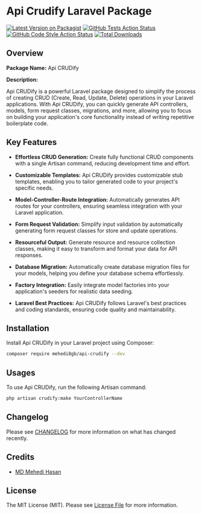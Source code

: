 # Api Crudify Laravel Package

[![Latest Version on Packagist](https://img.shields.io/packagist/v/mehedi8gb/api-crudify.svg?style=flat-square)](https://packagist.org/packages/mehedi8gb/api-crudify)
[![GitHub Tests Action Status](https://img.shields.io/github/actions/workflow/status/mehedi8gb/api-crudify/run-tests.yml?branch=main&label=tests&style=flat-square)](https://github.com/mehedi8gb/api-crudify/actions?query=workflow%3Arun-tests+branch%3Amain)
[![GitHub Code Style Action Status](https://img.shields.io/github/actions/workflow/status/mehedi8gb/api-crudify/fix-php-code-style-issues.yml?branch=main&label=code%20style&style=flat-square)](https://github.com/mehedi8gb/api-crudify/actions?query=workflow%3A"Fix+PHP+code+style+issues"+branch%3Amain)
[![Total Downloads](https://img.shields.io/packagist/dt/mehedi8gb/api-crudify.svg?style=flat-square)](https://packagist.org/packages/mehedi8gb/api-crudify)

## Overview

**Package Name:** Api CRUDify

**Description:**

Api CRUDify is a powerful Laravel package designed to simplify the process of creating CRUD (Create, Read, Update, Delete) operations in your Laravel applications. With Api CRUDify, you can quickly generate API controllers, models, form request classes, migrations, and more, allowing you to focus on building your application's core functionality instead of writing repetitive boilerplate code.

## Key Features

- **Effortless CRUD Generation:** Create fully functional CRUD components with a single Artisan command, reducing development time and effort.

- **Customizable Templates:** Api CRUDify provides customizable stub templates, enabling you to tailor generated code to your project's specific needs.

- **Model-Controller-Route Integration:** Automatically generates API routes for your controllers, ensuring seamless integration with your Laravel application.

- **Form Request Validation:** Simplify input validation by automatically generating form request classes for store and update operations.

- **Resourceful Output:** Generate resource and resource collection classes, making it easy to transform and format your data for API responses.

- **Database Migration:** Automatically create database migration files for your models, helping you define your database schema effortlessly.

- **Factory Integration:** Easily integrate model factories into your application's seeders for realistic data seeding.

- **Laravel Best Practices:** Api CRUDify follows Laravel's best practices and coding standards, ensuring code quality and maintainability.

## Installation

Install Api CRUDify in your Laravel project using Composer:

```bash
composer require mehedi8gb/api-crudify --dev
```
## Usages

To use Api CRUDify, run the following Artisan command:

```bash
php artisan crudify:make YourControllerName
```

## Changelog

Please see [CHANGELOG](CHANGELOG.md) for more information on what has changed recently.


## Credits

- [MD Mehedi Hasan](https://github.com/mehedi8gb)

## License

The MIT License (MIT). Please see [License File](LICENSE.md) for more information.
